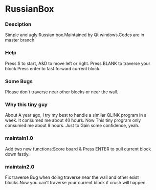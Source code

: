 # RussianBox

### Desciption ###
Simple and ugly Russian box.Maintained by Qt windows.Codes are in master branch.

### Help ###
Press S to start, A&D to move left or right. Press BLANK to traverse your block.Press enter to fast forward current block.

### Some Bugs ###
Please don't traverse near other blocks or near the wall.

### Why this tiny guy ###
About A year ago, I try my best to handle a similar QLINK program in a week. It consumed me about 40 hours.
Now This tiny program only consumed me about 6 hours.
Just to Gain some confidence, yeah.

### maintain1.0 ###
Add two new functions:Score board & Press ENTER to pull current block down fastly.

### maintain2.0 ###
Fix traverse Bug when doing traverse near the wall and other exist blocks.Now you can't traverse your current block if crush will happen.
